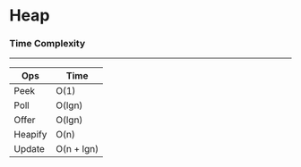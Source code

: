 # Heap

### Time Complexity
---

|Ops    |Time      |
|-------|----------|
|Peek   |O(1)      |
|Poll   |O(lgn)    |
|Offer  |O(lgn)    |
|Heapify|O(n)      |
|Update |O(n + lgn)|

